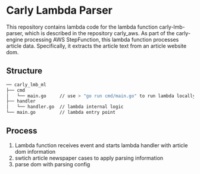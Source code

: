 # Carly Lambda Parser

This repository contains lambda code for the lambda function carly-lmb-parser, which is described in the repository carly_aws.
As part of the carly-engine processing AWS StepFunction, this lambda function processes article data.
Specifically, it extracts the article text from an article website dom.

## Structure

```sh
── carly_lmb_ml
├── cmd
│   └── main.go     // use > "go run cmd/main.go" to run lambda locally
├── handler
│   └── handler.go  // lambda internal logic
└── main.go         // lambda entry point
```

## Process

1. Lambda function receives event and starts lambda handler with article dom information
2. swtich article newspaper cases to apply parsing information
3. parse dom with parsing config
